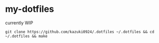 # my-dotfiles

currently WIP

```
git clone https://github.com/kazuki0924/.dotfiles ~/.dotfiles && cd ~/.dotfiles && make
```
